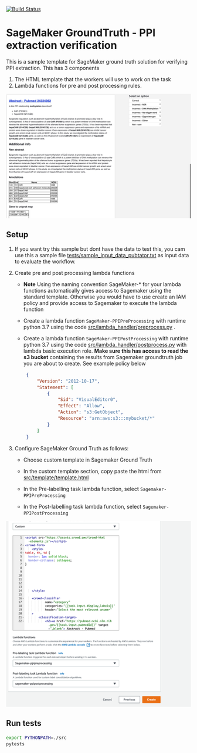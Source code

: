 [![Build Status](https://travis-ci.org/elangovana/ppi-sagemaker-groundtruth-verification.svg?branch=main)](https://travis-ci.org/elangovana/ppi-sagemaker-groundtruth-verification)

# SageMaker GroundTruth  - PPI extraction verification
This is a sample template for SageMaker  ground truth solution for verifying PPI extraction. 
This has 3 components
1. The HTML template that the workers will use to work on the task
1. Lambda functions for pre and post processing rules.


![demo](docs/demo.jpg)



## Setup
1. If you want try this sample but dont have the data to test this, you cam use this a sample file [tests/sample_input_data_pubtator.txt](tests/sample_input_data_pubtator.txt) as input data to evaluate the workflow.

1. Create pre and post processing lambda functions
    - **Note** Using the naming convention SageMaker-* for your lambda functions automatically gives access to Sagemaker using the standard template. Otherwise you would have to use create an IAM policy and provide access to Sagemaker to execute the lambda function
   
    - Create a lambda function `SageMaker-PPIPreProcessing` with runtime python 3.7 using the code [src/lambda_handler/preprocess.py](src/lambda_handler/preprocess.py) . 
   
    - Create a lambda function `SageMaker-PPIPostProcessing` with runtime python 3.7 using the code [src/lambda_handler/postprocess.py](src/lambda_handler/postprocess.py) with lambda basic execution role. **Make sure this has access to read the s3 bucket** containing the results from Sagemaker groundtruth job you are about to create. See example policy below
    
       ```json
        {
            "Version": "2012-10-17",
            "Statement": [
                {
                    "Sid": "VisualEditor0",
                    "Effect": "Allow",
                    "Action": "s3:GetObject",
                    "Resource": "arn:aws:s3:::mybucket/*"
                }
            ]
        }
       ```

1. Configure SageMaker Ground Truth as follows:
  
   - Choose custom template in Sagemaker Ground Truth
  
   - In the custom template section, copy paste the html from [src/template/template.html](src/template/template.html)
   
   - In the Pre-labelling task lambda function, select `Sagemaker-PPIPreProcessing`
   
   - In the Post-labelling task lambda function, select `Sagemaker-PPIPostProcessing`

![setup](docs/setup_custom_template.png)

 

## Run tests

```bash
export PYTHONPATH=./src
pytests
```
